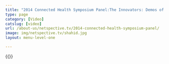 ```yaml
---
title: "2014 Connected Health Symposium Panel:The Innovators: Demos of Products That Could Make a Difference"
type: page
category: [Video]
catslug: [video]
url: /about-us/netspective.tv/2014-connected-health-symposium-panel/
image: img/netspective.tv/shahid.jpg
layout: menu-level-one

---
```


{{<youtube DopNnQf2AGk>}}

